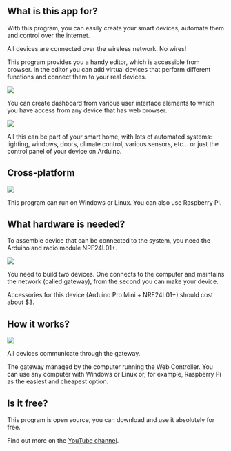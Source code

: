 <img alt="" src="https://raw.githubusercontent.com/derwish-pro/MyNodes.NET/master/WebController/wwwroot/images/logos/MyNodes_Banner_Small.jpg" >


## What is this app for?

With this program, you can easily create your smart devices, automate them and control over the internet.

All devices are connected over the wireless network. No wires!

This program provides you a handy editor, which is accessible from browser.
In the editor you can add virtual devices that perform different functions and connect them to your real devices.

<img src="https://raw.githubusercontent.com/derwish-pro/MyNodes.NET/master/WebController/wwwroot/images/editor_theme_full.png" >

You can create dashboard from various user interface elements to which you have access from any device that has web browser.

<img src="https://raw.githubusercontent.com/derwish-pro/MyNodes.NET/master/WebController/wwwroot/images/dashboard.jpg" >

All this can be part of your smart home, with lots of automated systems:
lighting, windows, doors, climate control, various sensors, etc...
or just the control panel of your device on Arduino.





## Cross-platform

<img src="https://raw.githubusercontent.com/derwish-pro/MyNodes.NET/master/WebController/wwwroot/images/multiplatform.png" >

This program can run on Windows or Linux. You can also use Raspberry Pi.



## What hardware is needed?

To assemble device that can be connected to the system, you need the Arduino and radio module NRF24L01+.

<img src="https://raw.githubusercontent.com/derwish-pro/MyNetSensors/master/Devices/Devices.SerialGateway/Screen1.png" >


You need to build two devices. One connects to the computer and maintains the network (called gateway), from the second you can make your device.

Accessories for this device (Arduino Pro Mini + NRF24L01+) should cost about $3.



## How it works?

<img src="https://raw.githubusercontent.com/derwish-pro/MyNetSensors/master/Devices/Devices.SerialGateway/Screen2.png" >



All devices communicate through the gateway.

The gateway managed by the computer running the Web Controller.
You can use any computer with Windows or Linux
or, for example, Raspberry Pi as the easiest and cheapest option.


## Is it free?

This program is open source, you can download and use it absolutely for free.

Find out more on the <a href="https://www.youtube.com/channel/UCZtlGnAmCMFgmkRptiKAT-g/videos"> YouTube channel</a>.



